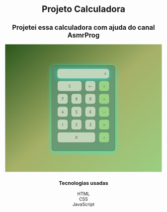  <h1 align="center">Projeto Calculadora</h1>
 <h2 align="center">Projetei essa calculadora com ajuda do canal AsmrProg</h2>
 
<p align="center">
 <img alt="Preview" src="img/calculator.jpeg">
</p>
 <h3 align="center">Tecnologias usadas</h3>

<p align="center">
 HTML <br>
 CSS <br>
 JavaScript
</p>
